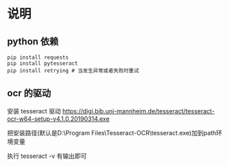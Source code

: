 # 说明

## python 依赖
```
pip install requests
pip install pytesseract
pip install retrying # 当发生异常或者失败时重试
```


## ocr 的驱动
安装 tesseract 驱动
https://digi.bib.uni-mannheim.de/tesseract/tesseract-ocr-w64-setup-v4.1.0.20190314.exe

把安装路径(默认是D:\Program Files\Tesseract-OCR\tesseract.exe)加到path环境变量

执行 tesseract -v 有输出即可